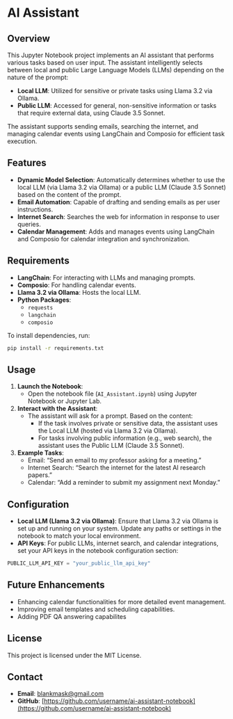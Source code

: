 # AI Assistant

## Overview

This Jupyter Notebook project implements an AI assistant that performs various tasks based on user input. The assistant intelligently selects between local and public Large Language Models (LLMs) depending on the nature of the prompt:

- **Local LLM**: Utilized for sensitive or private tasks using Llama 3.2 via Ollama.
- **Public LLM**: Accessed for general, non-sensitive information or tasks that require external data, using Claude 3.5 Sonnet.

The assistant supports sending emails, searching the internet, and managing calendar events using LangChain and Composio for efficient task execution.

## Features

- **Dynamic Model Selection**: Automatically determines whether to use the local LLM (via Llama 3.2 via Ollama) or a public LLM (Claude 3.5 Sonnet) based on the content of the prompt.
- **Email Automation**: Capable of drafting and sending emails as per user instructions.
- **Internet Search**: Searches the web for information in response to user queries.
- **Calendar Management**: Adds and manages events using LangChain and Composio for calendar integration and synchronization.

## Requirements

- **LangChain**: For interacting with LLMs and managing prompts.
- **Composio**: For handling calendar events.
- **Llama 3.2 via Ollama**: Hosts the local LLM.
- **Python Packages**:
    - `requests`
    - `langchain`
    - `composio`

To install dependencies, run:

```bash
pip install -r requirements.txt
```

## Usage

1. **Launch the Notebook**:
     - Open the notebook file (`AI_Assistant.ipynb`) using Jupyter Notebook or Jupyter Lab.
2. **Interact with the Assistant**:
     - The assistant will ask for a prompt. Based on the content:
         - If the task involves private or sensitive data, the assistant uses the Local LLM (hosted via Llama 3.2 via Ollama).
         - For tasks involving public information (e.g., web search), the assistant uses the Public LLM (Claude 3.5 Sonnet).
3. **Example Tasks**:
     - Email: “Send an email to my professor asking for a meeting.”
     - Internet Search: “Search the internet for the latest AI research papers.”
     - Calendar: “Add a reminder to submit my assignment next Monday.”

## Configuration

- **Local LLM (Llama 3.2 via Ollama)**: Ensure that Llama 3.2 via Ollama is set up and running on your system. Update any paths or settings in the notebook to match your local environment.
- **API Keys**: For public LLMs, internet search, and calendar integrations, set your API keys in the notebook configuration section:

```python
PUBLIC_LLM_API_KEY = "your_public_llm_api_key"
```

## Future Enhancements

- Enhancing calendar functionalities for more detailed event management.
- Improving email templates and scheduling capabilities.
- Adding PDF QA answering capabilites

## License

This project is licensed under the MIT License.

## Contact

- **Email**: blankmask@gmail.com
- **GitHub**: [https://github.com/username/ai-assistant-notebook](https://github.com/username/ai-assistant-notebook)
